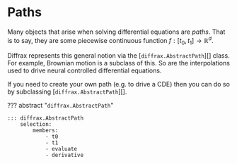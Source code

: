 # Paths

Many objects that arise when solving differential equations are *paths*. That is to say, they are some piecewise continuous function $f : [t_0, t_1] \to \mathbb{R}^d$.

Diffrax represents this general notion via the [`diffrax.AbstractPath`][] class. For example, Brownian motion is a subclass of this. So are the interpolations used to drive neural controlled differential equations.

If you need to create your own path (e.g. to drive a CDE) then you can do so by subclassing [`diffrax.AbstractPath`][].

??? abstract "`diffrax.AbstractPath`"

    ::: diffrax.AbstractPath
        selection:
            members:
                - t0
                - t1
                - evaluate
                - derivative
